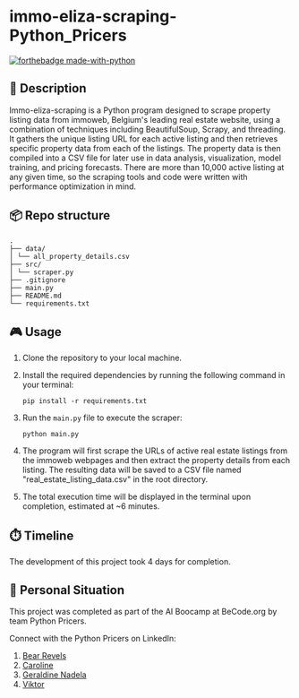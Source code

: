 # immo-eliza-scraping-Python_Pricers

[![forthebadge made-with-python](https://ForTheBadge.com/images/badges/made-with-python.svg)](https://www.python.org/)

## 📒 Description

Immo-eliza-scraping is a Python program designed to scrape property listing data from immoweb, Belgium's leading real estate website, using a combination of techniques including BeautifulSoup, Scrapy, and threading. It gathers the unique listing URL for each active listing and then retrieves specific property data from each of the listings. The property data is then compiled into a CSV file for later use in data analysis, visualization, model training, and pricing forecasts. There are more than 10,000 active listing at any given time, so the scraping tools and code were written with performance optimization in mind.

## 📦 Repo structure

```
.
├── data/
│ └── all_property_details.csv
├── src/
│ └── scraper.py
├── .gitignore
├── main.py
├── README.md
└── requirements.txt
```

## 🎮 Usage

1. Clone the repository to your local machine.

2. Install the required dependencies by running the following command in your terminal:

    ```
    pip install -r requirements.txt
    ```

3. Run the `main.py` file to execute the scraper:

    ```
    python main.py
    ```

4. The program will first scrape the URLs of active real estate listings from the immoweb webpages and then extract the property details from each listing. The resulting data will be saved to a CSV file named "real_estate_listing_data.csv" in the root directory.

5. The total execution time will be displayed in the terminal upon completion, estimated at ~6 minutes.

## ⏱️ Timeline

The development of this project took 4 days for completion.

## 📌 Personal Situation

This project was completed as part of the AI Boocamp at BeCode.org by team Python Pricers. 

Connect with the Python Pricers on LinkedIn:
1. [Bear Revels](https://www.linkedin.com/in/bear-revels/)
2. [Caroline](https://www.linkedin.com/in/bear-revels/)
3. [Geraldine Nadela](https://www.linkedin.com/in/geraldine-nadela-60827a11)
4. [Viktor](https://www.linkedin.com/in/bear-revels/)